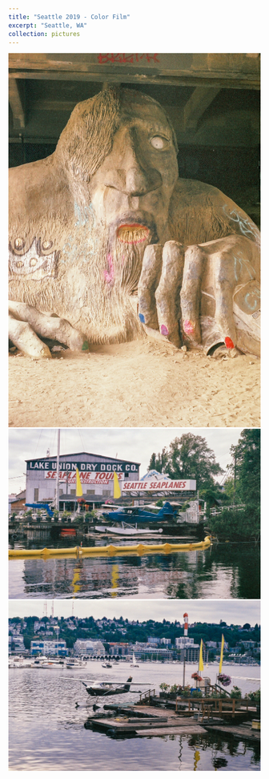 ```yaml
---
title: "Seattle 2019 - Color Film"
excerpt: "Seattle, WA"
collection: pictures
---
```

<img src="/images/portfolio/seattle_2019/1.jpg">

<img src="/images/portfolio/seattle_2019/2.jpg">

<img src="/images/portfolio/seattle_2019/3.jpg">
